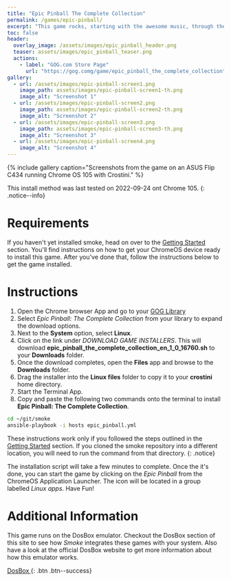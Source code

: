 ```yaml
---
title: "Epic Pinball The Complete Collection"
permalink: /games/epic-pinball/
excerpt: "This game rocks, starting with the awesome music, through the graphics and the great collection of intuitive tables such as the tribute to Epic's first game, Jill of the Jungle, with a table called 'Jungle Pinball'.  They would later develop Extreme Pinball which is a fast paced, surrealistic pinball game."
toc: false
header:
  overlay_image: /assets/images/epic_pinball_header.png
  teaser: assets/images/epic_pinball_teaser.png
  actions:
    - label: "GOG.com Store Page"
      url: "https://gog.comg/game/epic_pinball_the_complete_collection"
gallery:
  - url: /assets/images/epic-pinball-screen1.png
    image_path: assets/images/epic-pinball-screen1-th.png
    image_alt: "Screenshot 1"
  - url: /assets/images/epic-pinball-screen2.png
    image_path: assets/images/epic-pinball-screen2-th.png
    image_alt: "Screenshot 2"
  - url: /assets/images/epic-pinball-screen3.png
    image_path: assets/images/epic-pinball-screen3-th.png
    image_alt: "Screenshot 3"
  - url: /assets/images/epic-pinball-screen4.png
    image_alt: "Screenshot 4"
---
```


{% include gallery caption="Screenshots from the game on an ASUS Flip C434 running Chrome OS 105 with Crostini." %}

This install method was last tested on 2022-09-24 ont Chrome 105.
{: .notice--info}

# Requirements
If you haven't yet installed smoke, head on over to the [Getting Started](/docs/getting-started/) section.  You'll find instructions on how to get your ChromeOS device ready to install this game.  After you've done that, follow the instructions below to get the game installed.

# Instructions

1. Open the Chrome browser App and go to your [GOG Library](https://www.gog.com/en/account)
1. Select *Epic Pinball: The Complete Collection* from your library to expand the download options.
1. Next to the **System** option, select **Linux**.
1. Click on the link under *DOWNLOAD GAME INSTALLERS*.  This will download **epic_pinball_the_complete_collection_en_1_0_16760.sh** to your **Downloads** folder.
1. Once the download completes, open the **Files** app and browse to the **Downloads** folder.
1. Drag the installer into the **Linux files** folder to copy it to your **crostini** home directory.
1. Start the Terminal App.
1. Copy and paste the following two commands onto the terminal to install **Epic Pinball: The Complete Collection**.

~~~bash
cd ~/git/smoke
ansible-playbook -i hosts epic_pinball.yml
~~~

These instructions work only if you followed the steps outlined in the [Getting Started](/_docs/01-getting-started.md) section.  If you cloned the smoke repository into a different location, you will need to run the command from that directory.
{: .notice}

The installation script will take a few minutes to complete.  Once the it's done, you can start the game by clicking on the *Epic Pinball* from the ChromeOS Application Launcher.  The icon will be located in a group labelled *Linux apps*.  Have Fun!

# Additional Information
This game runs on the DosBox emulator.  Checkout the DosBox section of this site to see how *Smoke* integrates these games with your system.  Also have a look at the official DosBox website to get more information about how this emulator works.

[DosBox <i class="fas fa-external-link-alt"></i>](https://www.dosbox.com/){: .btn .btn--success}